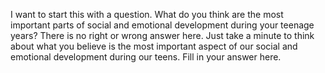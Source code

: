 I want to start this with a question. What do you think are the most important
parts of social and emotional development during your teenage years? There is
no right or wrong answer here. Just take a minute to think about what you
believe is the most important aspect of our social and emotional development
during our teens. Fill in your answer here.
